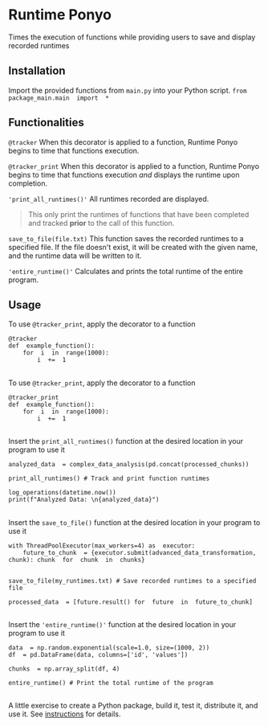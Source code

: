 # Runtime Ponyo
Times the execution of functions while providing users to save and display recorded runtimes

## Installation 

Import the provided functions from `main.py` into your Python script.
`from  package_main.main  import  *`

##  Functionalities

`@tracker`
When this decorator is applied to a function, Runtime Ponyo begins to time that functions execution.

`@tracker_print`
When this decorator is applied to a function, Runtime Ponyo begins to time that functions execution *and* displays the runtime upon completion.   

`'print_all_runtimes()'`
All runtimes recorded are displayed.

> This only print the runtimes of functions that have been completed and tracked **prior** to the call of this  function.

`save_to_file(file.txt)`
This function saves the recorded runtimes to a specified file. If the file doesn't exist, it will be created with the given name, and the runtime data will be written to it.

`'entire_runtime()'`
Calculates and prints the total runtime of the entire program.

## Usage

To use `@tracker_print`, apply the decorator to a  function

```
@tracker
def  example_function():
	for  i  in  range(1000):
		i  +=  1
```
##
To use `@tracker_print`, apply the decorator to a  function
```
@tracker_print
def  example_function():
	for  i  in  range(1000):
		i  +=  1
```
##
Insert the `print_all_runtimes()` function at the desired location in your program to use it

```
analyzed_data  = complex_data_analysis(pd.concat(processed_chunks))

print_all_runtimes() # Track and print function runtimes

log_operations(datetime.now())
print(f"Analyzed Data: \n{analyzed_data}")
```
##
Insert the `save_to_file()` function at the desired location in your program to use it
```
with ThreadPoolExecutor(max_workers=4) as  executor:
	future_to_chunk  = {executor.submit(advanced_data_transformation, chunk): chunk  for  chunk  in  chunks}


save_to_file(my_runtimes.txt) # Save recorded runtimes to a specified file

processed_data  = [future.result() for  future  in  future_to_chunk]
```
##
Insert the `'entire_runtime()'` function at the desired location in your program to use it
```
data  = np.random.exponential(scale=1.0, size=(1000, 2))
df  = pd.DataFrame(data, columns=['id', 'values'])

chunks  = np.array_split(df, 4)

entire_runtime() # Print the total runtime of the program
```
##




A little exercise to create a Python package, build it, test it, distribute it, and use it. See [instructions](./instructions.md) for details.

